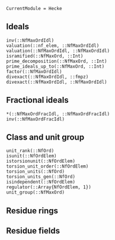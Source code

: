 ```@meta
CurrentModule = Hecke
```

## Ideals

```@docs
inv(::NfMaxOrdIdl)
valuation(::nf_elem, ::NfMaxOrdIdl)
valuation(::NfMaxOrdIdl, ::NfMaxOrdIdl)
isramified(::NfMaxOrd, ::Int)
prime_decomposition(::NfMaxOrd, ::Int)
prime_ideals_up_to(::NfMaxOrd, ::Int)
factor(::NfMaxOrdIdl)
divexact(::NfMaxOrdIdl, ::fmpz)
divexact(::NfMaxOrdIdl, ::NfMaxOrdIdl)
```

## Fractional ideals

```@docs
*(::NfMaxOrdFracIdl, ::NfMaxOrdFracIdl)
inv(::NfMaxOrdFracIdl)
```

## Class and unit group

```@docs
unit_rank(::NfOrd)
isunit(::NfOrdElem)
istorsionunit(::NfOrdElem)
torsion_unit_order(::NfOrdElem)
torsion_units(::NfOrd)
torsion_units_gen(::NfOrd)
isindependent(::NfOrdElem)
regulator(::Array{NfOrdElem, 1})
unit_group(::NfMaxOrd)
```

## Residue rings

## Residue fields



